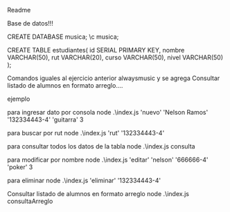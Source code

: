 Readme 

Base de datos!!!

CREATE DATABASE musica;
\c musica;

CREATE TABLE estudiantes(
id  SERIAL PRIMARY KEY,
nombre VARCHAR(50),
rut VARCHAR(20),
curso VARCHAR(50),
nivel VARCHAR(50)
);


Comandos iguales al ejercicio anterior alwaysmusic y se agrega Consultar listado de alumnos en formato arreglo....


ejemplo 

para ingresar dato por consola
node .\index.js 'nuevo' 'Nelson Ramos' '132334443-4' 'guitarra' 3


para buscar por rut
node .\index.js 'rut' '132334443-4'


para consultar todos los datos de la tabla
node .\index.js consulta


para modificar por nombre
node .\index.js 'editar' 'nelson' '666666-4' 'poker' 3


para eliminar 
node .\index.js 'eliminar' '132334443-4'


Consultar listado de alumnos en formato arreglo
node .\index.js consultaArreglo